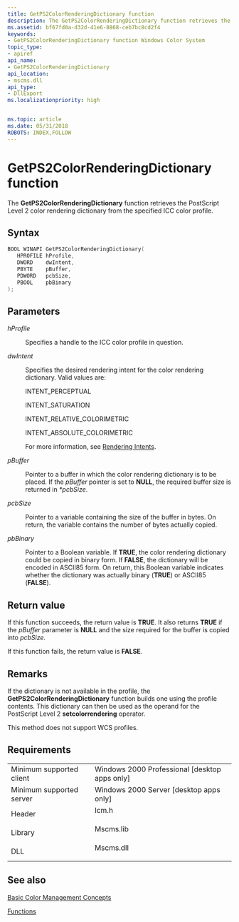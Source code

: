 ```yaml
---
title: GetPS2ColorRenderingDictionary function
description: The GetPS2ColorRenderingDictionary function retrieves the PostScript Level 2 color rendering dictionary from the specified ICC color profile.
ms.assetid: bf67fd0a-d32d-41e6-8868-ceb7bc8cd2f4
keywords:
- GetPS2ColorRenderingDictionary function Windows Color System
topic_type:
- apiref
api_name:
- GetPS2ColorRenderingDictionary
api_location:
- mscms.dll
api_type:
- DllExport
ms.localizationpriority: high


ms.topic: article
ms.date: 05/31/2018
ROBOTS: INDEX,FOLLOW
---
```


# GetPS2ColorRenderingDictionary function

The **GetPS2ColorRenderingDictionary** function retrieves the PostScript Level 2 color rendering dictionary from the specified ICC color profile.

## Syntax


```C++
BOOL WINAPI GetPS2ColorRenderingDictionary(
   HPROFILE hProfile,
   DWORD    dwIntent,
   PBYTE    pBuffer,
   PDWORD   pcbSize,
   PBOOL    pbBinary
);
```



## Parameters

<dl> <dt>

*hProfile* 
</dt> <dd>

Specifies a handle to the ICC color profile in question.

</dd> <dt>

*dwIntent* 
</dt> <dd>

Specifies the desired rendering intent for the color rendering dictionary. Valid values are:

INTENT\_PERCEPTUAL

 

INTENT\_SATURATION

 

INTENT\_RELATIVE\_COLORIMETRIC

 

INTENT\_ABSOLUTE\_COLORIMETRIC

For more information, see [Rendering Intents](rendering-intents.md).

</dd> <dt>

*pBuffer* 
</dt> <dd>

Pointer to a buffer in which the color rendering dictionary is to be placed. If the *pBuffer* pointer is set to **NULL**, the required buffer size is returned in *\*pcbSize*.

</dd> <dt>

*pcbSize* 
</dt> <dd>

Pointer to a variable containing the size of the buffer in bytes. On return, the variable contains the number of bytes actually copied.

</dd> <dt>

*pbBinary* 
</dt> <dd>

Pointer to a Boolean variable. If **TRUE**, the color rendering dictionary could be copied in binary form. If **FALSE**, the dictionary will be encoded in ASCII85 form. On return, this Boolean variable indicates whether the dictionary was actually binary (**TRUE**) or ASCII85 (**FALSE**).

</dd> </dl>

## Return value

If this function succeeds, the return value is **TRUE**. It also returns **TRUE** if the *pBuffer* parameter is **NULL** and the size required for the buffer is copied into *pcbSize.*

If this function fails, the return value is **FALSE**.

## Remarks

If the dictionary is not available in the profile, the **GetPS2ColorRenderingDictionary** function builds one using the profile contents. This dictionary can then be used as the operand for the PostScript Level 2 **setcolorrendering** operator.

This method does not support WCS profiles.

## Requirements



|                                     |                                                                                      |
|-------------------------------------|--------------------------------------------------------------------------------------|
| Minimum supported client<br/> | Windows 2000 Professional \[desktop apps only\]<br/>                           |
| Minimum supported server<br/> | Windows 2000 Server \[desktop apps only\]<br/>                                 |
| Header<br/>                   | <dl> <dt>Icm.h</dt> </dl>     |
| Library<br/>                  | <dl> <dt>Mscms.lib</dt> </dl> |
| DLL<br/>                      | <dl> <dt>Mscms.dll</dt> </dl> |



## See also

<dl> <dt>

[Basic Color Management Concepts](basic-color-management-concepts.md)
</dt> <dt>

[Functions](functions.md)
</dt> </dl>

 

 





